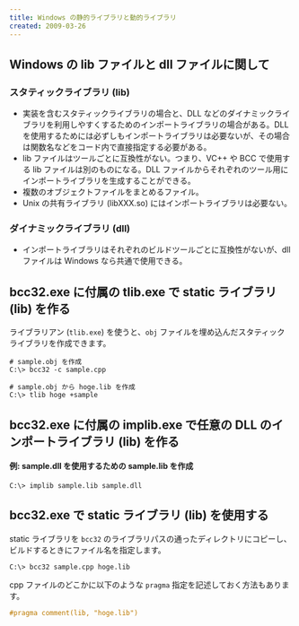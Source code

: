 ```yaml
---
title: Windows の静的ライブラリと動的ライブラリ
created: 2009-03-26
---
```


Windows の lib ファイルと dll ファイルに関して
----

### スタティックライブラリ (lib)

* 実装を含むスタティックライブラリの場合と、DLL などのダイナミックライブラリを利用しやすくするためのインポートライブラリの場合がある。DLL を使用するためには必ずしもインポートライブラリは必要ないが、その場合は関数名などをコード内で直接指定する必要がある。
* lib ファイルはツールごとに互換性がない。つまり、VC++ や BCC で使用する lib ファイルは別のものになる。DLL ファイルからそれぞれのツール用にインポートライブラリを生成することができる。
* 複数のオブジェクトファイルをまとめるファイル。
* Unix の共有ライブラリ (libXXX.so) にはインポートライブラリは必要ない。

### ダイナミックライブラリ (dll)

* インポートライブラリはそれぞれのビルドツールごとに互換性がないが、dll ファイルは Windows なら共通で使用できる。


bcc32.exe に付属の tlib.exe で static ライブラリ (lib) を作る
----

ライブラリアン (`tlib.exe`) を使うと、`obj` ファイルを埋め込んだスタティックライブラリを作成できます。

```
# sample.obj を作成
C:\> bcc32 -c sample.cpp

# sample.obj から hoge.lib を作成
C:\> tlib hoge +sample
```


bcc32.exe に付属の implib.exe で任意の DLL のインポートライブラリ (lib) を作る
---

#### 例: sample.dll を使用するための sample.lib を作成

```
C:\> implib sample.lib sample.dll
```


bcc32.exe で static ライブラリ (lib) を使用する
---

static ライブラリを `bcc32` のライブラリパスの通ったディレクトリにコピーし、ビルドするときにファイル名を指定します。

```
C:\> bcc32 sample.cpp hoge.lib
```

cpp ファイルのどこかに以下のような `pragma` 指定を記述しておく方法もあります。

```cpp
#pragma comment(lib, "hoge.lib")
```

